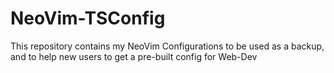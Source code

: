 # NeoVim-TSConfig
This repository contains my NeoVim Configurations to be used as a backup, and to help new users to get a pre-built config for Web-Dev
